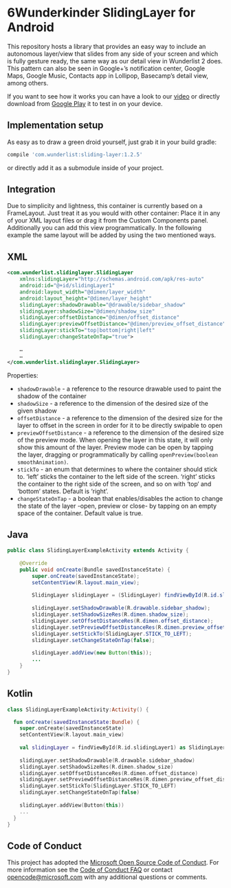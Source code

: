 6Wunderkinder SlidingLayer for Android
=============================
This repository hosts a library that provides an easy way to include an autonomous layer/view that slides from any side of your screen and which is fully gesture ready, the same way as our detail view in Wunderlist 2 does.
This pattern can also be seen in Google+’s notification center, Google Maps, Google Music, Contacts app in Lollipop, Basecamp’s detail view, among others.

If you want to see how it works you can have a look to our [video](http://www.youtube.com/watch?v=162oD0XPM40) or directly download from [Google Play](https://play.google.com/store/apps/details?id=com.slidinglayersample) it to test in on your device.


Implementation setup
------------------------------
As easy as to draw a green droid yourself, just grab it in your build gradle:

```gradle
compile 'com.wunderlist:sliding-layer:1.2.5'
```

or directly add it as a submodule inside of your project.


Integration
---------------
Due to simplicity and lightness, this container is currently based on a FrameLayout. Just treat it as you would with other container: Place it in any of your XML layout files or drag it from the Custom Components panel. Additionally you can add this view programmatically.
In the following example the same layout will be added by using the two mentioned ways.


XML
-----
```xml
<com.wunderlist.slidinglayer.SlidingLayer
    xmlns:slidingLayer="http://schemas.android.com/apk/res-auto"
    android:id="@+id/slidingLayer1"
    android:layout_width="@dimen/layer_width"
    android:layout_height="@dimen/layer_height"
    slidingLayer:shadowDrawable="@drawable/sidebar_shadow"
    slidingLayer:shadowSize="@dimen/shadow_size"
    slidingLayer:offsetDistance="@dimen/offset_distance"
    slidingLayer:previewOffsetDistance="@dimen/preview_offset_distance"
    slidingLayer:stickTo="top|bottom|right|left"
    slidingLayer:changeStateOnTap="true">

    …
    …
</com.wunderlist.slidinglayer.SlidingLayer>
```

Properties:
* `shadowDrawable` - a reference to the resource drawable used to paint the shadow of the container
* `shadowSize` - a reference to the dimension of the desired size of the given shadow
* `offsetDistance` - a reference to the dimension of the desired size for the layer to offset in the screen in order for it to be directly swipable to open
* `previewOffsetDistance` - a reference to the dimension of the desired size of the preview mode. When opening the layer in this state, it will only show this amount of the layer. Preview mode can be open by tapping the layer, dragging or programmatically by calling `openPreview(boolean smoothAnimation)`.
* `stickTo` - an enum that determines to where the container should stick to. ‘left’ sticks the container to the left side of the screen. ‘right’ sticks the container to the right side of the screen, and so on with ‘top‘ and ‘bottom‘ states. Default is ‘right’.
* `changeStateOnTap` - a boolean that enables/disables the action to change the state of the layer -open, preview or close- by tapping on an empty space of the container. Default value is true.


Java
-----
```java
public class SlidingLayerExampleActivity extends Activity {
  
    @Override
    public void onCreate(Bundle savedInstanceState) {
        super.onCreate(savedInstanceState);
  		setContentView(R.layout.main_view);
  
  		SlidingLayer slidingLayer = (SlidingLayer) findViewById(R.id.slidingLayer1);
      
        slidingLayer.setShadowDrawable(R.drawable.sidebar_shadow);
        slidingLayer.setShadowSizeRes(R.dimen.shadow_size);
        slidingLayer.setOffsetDistanceRes(R.dimen.offset_distance);
        slidingLayer.setPreviewOffsetDistanceRes(R.dimen.preview_offset_distance);
        slidingLayer.setStickTo(SlidingLayer.STICK_TO_LEFT);
        slidingLayer.setChangeStateOnTap(false);
  		
        slidingLayer.addView(new Button(this));
        ...
    }
}
```

Kotlin
------
```kotlin
class SlidingLayerExampleActivity:Activity() {

  fun onCreate(savedInstanceState:Bundle) {
    super.onCreate(savedInstanceState)
    setContentView(R.layout.main_view)
    
    val slidingLayer = findViewById(R.id.slidingLayer1) as SlidingLayer
    
    slidingLayer.setShadowDrawable(R.drawable.sidebar_shadow)
    slidingLayer.setShadowSizeRes(R.dimen.shadow_size)
    slidingLayer.setOffsetDistanceRes(R.dimen.offset_distance)
    slidingLayer.setPreviewOffsetDistanceRes(R.dimen.preview_offset_distance)
    slidingLayer.setStickTo(SlidingLayer.STICK_TO_LEFT)
    slidingLayer.setChangeStateOnTap(false)
    
    slidingLayer.addView(Button(this))
    ...
  }
}
```

Code of Conduct
-------------------

This project has adopted the [Microsoft Open Source Code of Conduct](https://opensource.microsoft.com/codeofconduct/). For more information see the [Code of Conduct FAQ](https://opensource.microsoft.com/codeofconduct/faq/) or contact [opencode@microsoft.com](mailto:opencode@microsoft.com) with any additional questions or comments.

